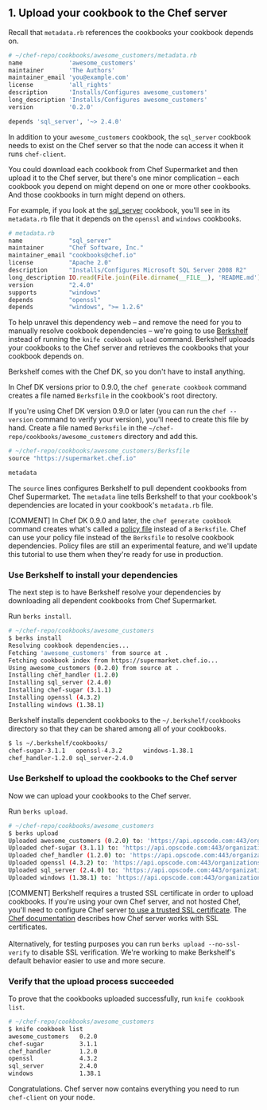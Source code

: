 ## 1. Upload your cookbook to the Chef server

Recall that <code class="file-path">metadata.rb</code> references the cookbooks your cookbook depends on.

```ruby
# ~/chef-repo/cookbooks/awesome_customers/metadata.rb
name             'awesome_customers'
maintainer       'The Authors'
maintainer_email 'you@example.com'
license          'all_rights'
description      'Installs/Configures awesome_customers'
long_description 'Installs/Configures awesome_customers'
version          '0.2.0'

depends 'sql_server', '~> 2.4.0'
```

In addition to your `awesome_customers` cookbook, the `sql_server` cookbook needs to exist on the Chef server so that the node can access it when it runs `chef-client`.

You could download each cookbook from Chef Supermarket and then upload it to the Chef server, but there's one minor complication &ndash; each cookbook you depend on might depend on one or more other cookbooks. And those cookbooks in turn might depend on others.

For example, if you look at the [sql_server](https://github.com/opscode-cookbooks/sql_server/blob/master/metadata.rb) cookbook, you'll see in its <code class="file-path">metadata.rb</code> file that it depends on the `openssl` and `windows` cookbooks.

```ruby
# metadata.rb
name             "sql_server"
maintainer       "Chef Software, Inc."
maintainer_email "cookbooks@chef.io"
license          "Apache 2.0"
description      "Installs/Configures Microsoft SQL Server 2008 R2"
long_description IO.read(File.join(File.dirname(__FILE__), 'README.md'))
version          "2.4.0"
supports         "windows"
depends          "openssl"
depends          "windows", ">= 1.2.6"
```

To help unravel this dependency web &ndash; and remove the need for you to manually resolve cookbook dependencies &ndash; we're going to use [Berkshelf](http://berkshelf.com) instead of running the `knife cookbook upload` command. Berkshelf uploads your cookbooks to the Chef server and retrieves the cookbooks that your cookbook depends on.

Berkshelf comes with the Chef DK, so you don't have to install anything.

In Chef DK versions prior to 0.9.0, the `chef generate cookbook` command creates a file named <code class="file-path">Berksfile</code> in the cookbook's root directory.

If you're using Chef DK version 0.9.0 or later (you can run the `chef --version` command to verify your version), you'll need to create this file by hand. Create a file named <code class="file-path">Berksfile</code> in the <code class="file-path">~/chef-repo/cookbooks/awesome_customers</code> directory and add this.

```ruby
# ~/chef-repo/cookbooks/awesome_customers/Berksfile
source "https://supermarket.chef.io"

metadata
```

The `source` lines configures Berkshelf to pull dependent cookbooks from Chef Supermarket. The `metadata` line tells Berkshelf to that your cookbook's dependencies are located in your cookbook's <code class="file-path">metadata.rb</code> file.

[COMMENT] In Chef DK 0.9.0 and later, the `chef generate cookbook` command creates what's called a [policy file](https://github.com/chef/chef-dk/blob/master/POLICYFILE_README.md) instead of a <code class="file-path">Berksfile</code>. Chef can use your policy file instead of the <code class="file-path">Berksfile</code> to resolve cookbook dependencies. Policy files are still an experimental feature, and we'll update this tutorial to use them when they're ready for use in production.

### Use Berkshelf to install your dependencies

The next step is to have Berkshelf resolve your dependencies by downloading all dependent cookbooks from Chef Supermarket.

Run `berks install`.

```bash
# ~/chef-repo/cookbooks/awesome_customers
$ berks install
Resolving cookbook dependencies...
Fetching 'awesome_customers' from source at .
Fetching cookbook index from https://supermarket.chef.io...
Using awesome_customers (0.2.0) from source at .
Installing chef_handler (1.2.0)
Installing sql_server (2.4.0)
Installing chef-sugar (3.1.1)
Installing openssl (4.3.2)
Installing windows (1.38.1)
```

Berkshelf installs dependent cookbooks to the <code class="file-path">~/.berkshelf/cookbooks</code> directory so that they can be shared among all of your cookbooks.

```bash
$ ls ~/.berkshelf/cookbooks/
chef-sugar-3.1.1   openssl-4.3.2      windows-1.38.1
chef_handler-1.2.0 sql_server-2.4.0
```

### Use Berkshelf to upload the cookbooks to the Chef server

Now we can upload your cookbooks to the Chef server.

Run `berks upload`.

```bash
# ~/chef-repo/cookbooks/awesome_customers
$ berks upload
Uploaded awesome_customers (0.2.0) to: 'https://api.opscode.com:443/organizations/your-org-name'
Uploaded chef-sugar (3.1.1) to: 'https://api.opscode.com:443/organizations/your-org-name'
Uploaded chef_handler (1.2.0) to: 'https://api.opscode.com:443/organizations/your-org-name'
Uploaded openssl (4.3.2) to: 'https://api.opscode.com:443/organizations/your-org-name'
Uploaded sql_server (2.4.0) to: 'https://api.opscode.com:443/organizations/your-org-name'
Uploaded windows (1.38.1) to: 'https://api.opscode.com:443/organizations/your-org-name'
```

[COMMENT] Berkshelf requires a trusted SSL certificate in order to upload cookbooks. If you're using your own Chef server, and not hosted Chef, you'll need to configure Chef server [to use a trusted SSL certificate](https://osxdominion.wordpress.com/2015/02/25/configuring-chef-server-12-to-use-trusted-ssl-certs/). The [Chef documentation](http://docs.chef.io/server_security.html#ssl-protocols) describes how Chef server works with SSL certificates.<br/><br/>Alternatively, for testing purposes you can run `berks upload --no-ssl-verify` to disable SSL verification. We're working to make Berkshelf's default behavior easier to use and more secure.

### Verify that the upload process succeeded

To prove that the cookbooks uploaded successfully, run `knife cookbook list`.

```bash
# ~/chef-repo/cookbooks/awesome_customers
$ knife cookbook list
awesome_customers   0.2.0
chef-sugar          3.1.1
chef_handler        1.2.0
openssl             4.3.2
sql_server          2.4.0
windows             1.38.1
```

Congratulations. Chef server now contains everything you need to run `chef-client` on your node.
